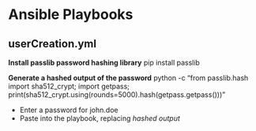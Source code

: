 # Ansible Playbooks

## userCreation.yml

**Install passlib password hashing library**
pip install passlib

**Generate a hashed output of the password**
python -c “from passlib.hash import sha512_crypt; import getpass; print(sha512_crypt.using(rounds=5000).hash(getpass.getpass()))”

- Enter a password for john.doe
- Paste into the playbook, replacing *hashed output*
